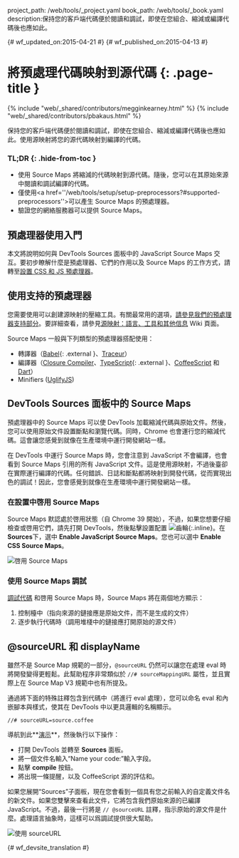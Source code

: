 project_path: /web/tools/_project.yaml
book_path: /web/tools/_book.yaml
description:保持您的客戶端代碼便於閱讀和調試，即使在您組合、縮減或編譯代碼後也應如此。

{# wf_updated_on:2015-04-21 #}
{# wf_published_on:2015-04-13 #}

# 將預處理代碼映射到源代碼 {: .page-title }

{% include "web/_shared/contributors/megginkearney.html" %}
{% include "web/_shared/contributors/pbakaus.html" %}

保持您的客戶端代碼便於閱讀和調試，即使在您組合、縮減或編譯代碼後也應如此。使用源映射將您的源代碼映射到編譯的代碼。


### TL;DR {: .hide-from-toc }
- 使用 Source Maps 將縮減的代碼映射到源代碼。隨後，您可以在其原始來源中閱讀和調試編譯的代碼。
- 僅使用<a href=''/web/tools/setup/setup-preprocessors?#supported-preprocessors''>可以產生 Source Maps 的預處理器</a>。
- 驗證您的網絡服務器可以提供 Source Maps。


## 預處理器使用入門

本文將說明如何與 DevTools Sources 面板中的 JavaScript Source Maps 交互。要初步瞭解什麼是預處理器、它們的作用以及 Source Maps 的工作方式，請轉至[設置 CSS 和 JS 預處理器](/web/tools/setup/setup-preprocessors?#debugging-and-editing-preprocessed-content)。

## 使用支持的預處理器

您需要使用可以創建源映射的壓縮工具。有關最常用的選項，[請參見我們的預處理器支持部分](/web/tools/setup/setup-preprocessors?#supported-preprocessors)。要詳細查看，請參見[源映射：語言、工具和其他信息](https://github.com/ryanseddon/source-map/wiki/Source-maps:-languages,-tools-and-other-info) Wiki 頁面。

Source Maps 一般與下列類型的預處理器搭配使用：

* 轉譯器（[Babel](https://babeljs.io/){: .external }、[Traceur](https://github.com/google/traceur-compiler/wiki/Getting-Started)）
* 編譯器（[Closure Compiler](https://github.com/google/closure-compiler)、[TypeScript](http://www.typescriptlang.org/){: .external }、[CoffeeScript](http://coffeescript.org) 和 [Dart](https://www.dartlang.org)）
* Minifiers ([UglifyJS](https://github.com/mishoo/UglifyJS))

## DevTools Sources 面板中的 Source Maps

預處理器中的 Source Maps 可以使 DevTools 加載縮減代碼與原始文件。然後，您可以使用原始文件設置斷點和瀏覽代碼。同時，Chrome 也會運行您的縮減代碼。這會讓您感覺到就像在生產環境中運行開發網站一樣。

在 DevTools 中運行 Source Maps 時，您會注意到 JavaScript 不會編譯，也會看到 Source Maps 引用的所有 JavaScript 文件。這是使用源映射，不過後臺卻在實際運行編譯的代碼。任何錯誤、日誌和斷點都將映射到開發代碼，從而實現出色的調試！因此，您會感覺到就像在生產環境中運行開發網站一樣。

### 在設置中啓用 Source Maps

Source Maps 默認處於啓用狀態（自 Chrome 39 開始），不過，如果您想要仔細檢查或啓用它們，請先打開 DevTools，然後點擊設置配置 ![齒輪](imgs/gear.png){:.inline}。在 **Sources**下，選中 **Enable JavaScript Source Maps**。您也可以選中 **Enable CSS Source Maps**。

![啓用 Source Maps](imgs/source-maps.jpg)

### 使用 Source Maps 調試

[調試代碼](/web/tools/chrome-devtools/debug/breakpoints/step-code) 和啓用 Source Maps 時，Source Maps 將在兩個地方顯示：

1. 控制檯中（指向來源的鏈接應是原始文件，而不是生成的文件）
2. 逐步執行代碼時（調用堆棧中的鏈接應打開原始的源文件）

## @sourceURL 和 displayName

雖然不是 Source Map 規範的一部分，`@sourceURL` 仍然可以讓您在處理 eval 時將開發變得更輕鬆。此幫助程序非常類似於 `//# sourceMappingURL` 屬性，並且實際上在 Source Map V3 規範中也有所提及。

通過將下面的特殊註釋包含到代碼中（將進行 eval 處理），您可以命名 eval 和內嵌腳本與樣式，使其在 DevTools 中以更具邏輯的名稱顯示。

`//# sourceURL=source.coffee`

導航到此**[演示](http://www.thecssninja.com/demo/source_mapping/compile.html)**，然後執行以下操作：


* 打開 DevTools 並轉至 **Sources** 面板。
* 將一個文件名輸入“Name your code:”輸入字段。
* 點擊 **compile** 按鈕。
* 將出現一條提醒，以及 CoffeeScript 源的評估和。

如果您展開“Sources”子面板，現在您會看到一個具有您之前輸入的自定義文件名的新文件。如果您雙擊來查看此文件，它將包含我們原始來源的已編譯 JavaScript。不過，最後一行將是 `// @sourceURL` 註釋，指示原始的源文件是什麼。處理語言抽象時，這樣可以爲調試提供很大幫助。

![使用 sourceURL](imgs/coffeescript.jpg)




{# wf_devsite_translation #}
